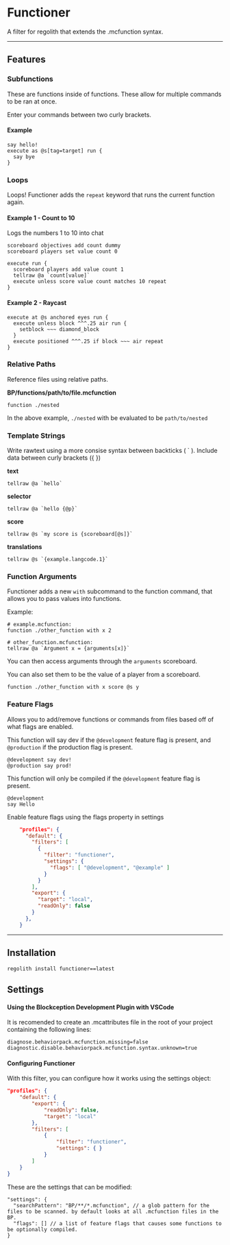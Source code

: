 # Functioner
A filter for regolith that extends the .mcfunction syntax.

---

## Features

### Subfunctions
These are functions inside of functions. These allow for multiple commands to be ran at once.

Enter your commands between two curly brackets.

#### Example
```
say hello!
execute as @s[tag=target] run {
  say bye
}
```

### Loops
Loops!
Functioner adds the `repeat` keyword that runs the current function again.

#### Example 1 - Count to 10
Logs the numbers 1 to 10 into chat

```
scoreboard objectives add count dummy
scoreboard players set value count 0

execute run {
  scoreboard players add value count 1
  tellraw @a `count[value]`
  execute unless score value count matches 10 repeat
}
```

#### Example 2 - Raycast

```
execute at @s anchored eyes run {
  execute unless block ^^^.25 air run {
    setblock ~~~ diamond_block
  }
  execute positioned ^^^.25 if block ~~~ air repeat
}
```

### Relative Paths
Reference files using relative paths.

**BP/functions/path/to/file.mcfunction**
```
function ./nested
```
In the above example, `./nested` with be evaluated to be `path/to/nested`


### Template Strings
Write rawtext using a more consise syntax between backticks ( \` ). Include data between curly brackets (\{ \})

**text**
```
tellraw @a `hello`
```
**selector**
```
tellraw @a `hello {@p}`
```
**score**
```
tellraw @s `my score is {scoreboard[@s]}`
```
**translations**
```
tellraw @s `{example.langcode.1}`
```

### Function Arguments
Functioner adds a new `with` subcommand to the function command, that allows you to pass values into functions.

Example:
```mcfunction
# example.mcfunction:
function ./other_function with x 2

# other_function.mcfunction:
tellraw @a `Argument x = {arguments[x]}`
```
You can then access arguments through the `arguments` scoreboard.

You can also set them to be the value of a player from a scoreboard.
```mcfunction
function ./other_function with x score @s y
```

### Feature Flags
Allows you to add/remove functions or commands from files based off of what flags are enabled.

This function will say dev if the `@development` feature flag is present, and `@production` if the production flag is present.
```
@development say dev!
@production say prod!
```

This function will only be compiled if the `@development` feature flag is present.
```
@development
say Hello
```

Enable feature flags using the flags property in settings
```json
    "profiles": {
      "default": {
        "filters": [
          {
            "filter": "functioner",
            "settings": {
              "flags": [ "@development", "@example" ]
            }
          }
        ],
        "export": {
          "target": "local",
          "readOnly": false
        }
      },
    }
```

---

## Installation
```
regolith install functioner==latest
```

## Settings
#### Using the Blockception Development Plugin with VSCode

It is recomended to create an .mcattributes file in the root of your project containing the following lines:
```
diagnose.behaviorpack.mcfunction.missing=false
diagnostic.disable.behaviorpack.mcfunction.syntax.unknown=true
```

#### Configuring Functioner
With this filter, you can configure how it works using the settings object:

```json
"profiles": {
    "default": {
        "export": {
            "readOnly": false,
            "target": "local"
        },
        "filters": [
            {
                "filter": "functioner",
                "settings": { }
            }
        ]
    }
}
```

These are the settings that can be modified:
```jsonc
"settings": {
  "searchPattern": "BP/**/*.mcfunction", // a glob pattern for the files to be scanned. by default looks at all .mcfunction files in the BP.
  "flags": [] // a list of feature flags that causes some functions to be optionally compiled.
}
```



